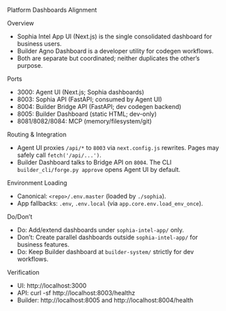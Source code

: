 Platform Dashboards Alignment

Overview
- Sophia Intel App UI (Next.js) is the single consolidated dashboard for business users.
- Builder Agno Dashboard is a developer utility for codegen workflows.
- Both are separate but coordinated; neither duplicates the other’s purpose.

Ports
- 3000: Agent UI (Next.js; Sophia dashboards)
- 8003: Sophia API (FastAPI; consumed by Agent UI)
- 8004: Builder Bridge API (FastAPI; dev codegen backend)
- 8005: Builder Dashboard (static HTML; dev-only)
- 8081/8082/8084: MCP (memory/filesystem/git)

Routing & Integration
- Agent UI proxies `/api/*` to `8003` via `next.config.js` rewrites. Pages may safely call `fetch('/api/...')`.
- Builder Dashboard talks to Bridge API on `8004`. The CLI `builder_cli/forge.py approve` opens Agent UI by default.

Environment Loading
- Canonical: `<repo>/.env.master` (loaded by `./sophia`).
- App fallbacks: `.env`, `.env.local` (via `app.core.env.load_env_once`).

Do/Don’t
- Do: Add/extend dashboards under `sophia-intel-app/` only.
- Don’t: Create parallel dashboards outside `sophia-intel-app/` for business features.
- Do: Keep Builder dashboard at `builder-system/` strictly for dev workflows.

Verification
- UI: http://localhost:3000
- API: curl -sf http://localhost:8003/healthz
- Builder: http://localhost:8005 and http://localhost:8004/health
